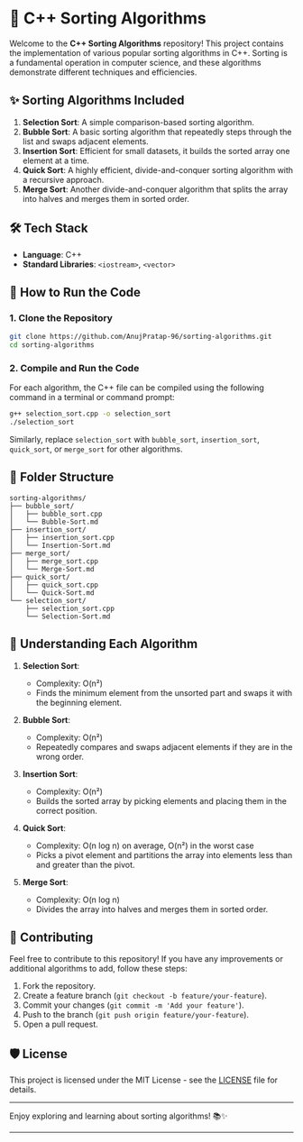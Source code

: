 # 🚀 C++ Sorting Algorithms

Welcome to the **C++ Sorting Algorithms** repository! This project contains the implementation of various popular sorting algorithms in C++. Sorting is a fundamental operation in computer science, and these algorithms demonstrate different techniques and efficiencies.

## ✨ Sorting Algorithms Included

1. **Selection Sort**: A simple comparison-based sorting algorithm.
2. **Bubble Sort**: A basic sorting algorithm that repeatedly steps through the list and swaps adjacent elements.
3. **Insertion Sort**: Efficient for small datasets, it builds the sorted array one element at a time.
4. **Quick Sort**: A highly efficient, divide-and-conquer sorting algorithm with a recursive approach.
5. **Merge Sort**: Another divide-and-conquer algorithm that splits the array into halves and merges them in sorted order.

## 🛠 Tech Stack

- **Language**: C++
- **Standard Libraries**: `<iostream>`, `<vector>`

## 🔧 How to Run the Code

### 1. Clone the Repository

```bash
git clone https://github.com/AnujPratap-96/sorting-algorithms.git
cd sorting-algorithms
```

### 2. Compile and Run the Code

For each algorithm, the C++ file can be compiled using the following command in a terminal or command prompt:

```bash
g++ selection_sort.cpp -o selection_sort
./selection_sort
```

Similarly, replace `selection_sort` with `bubble_sort`, `insertion_sort`, `quick_sort`, or `merge_sort` for other algorithms.

## 📂 Folder Structure

```
sorting-algorithms/
├── bubble_sort/
│   ├── bubble_sort.cpp
│   └── Bubble-Sort.md
├── insertion_sort/
│   ├── insertion_sort.cpp
│   └── Insertion-Sort.md
├── merge_sort/
│   ├── merge_sort.cpp
│   └── Merge-Sort.md
├── quick_sort/
│   ├── quick_sort.cpp
│   └── Quick-Sort.md
└── selection_sort/
    ├── selection_sort.cpp
    └── Selection-Sort.md

```

## 🧠 Understanding Each Algorithm

1. **Selection Sort**:
   - Complexity: O(n²)
   - Finds the minimum element from the unsorted part and swaps it with the beginning element.

2. **Bubble Sort**:
   - Complexity: O(n²)
   - Repeatedly compares and swaps adjacent elements if they are in the wrong order.

3. **Insertion Sort**:
   - Complexity: O(n²)
   - Builds the sorted array by picking elements and placing them in the correct position.

4. **Quick Sort**:
   - Complexity: O(n log n) on average, O(n²) in the worst case
   - Picks a pivot element and partitions the array into elements less than and greater than the pivot.

5. **Merge Sort**:
   - Complexity: O(n log n)
   - Divides the array into halves and merges them in sorted order.

## 🤝 Contributing

Feel free to contribute to this repository! If you have any improvements or additional algorithms to add, follow these steps:

1. Fork the repository.
2. Create a feature branch (`git checkout -b feature/your-feature`).
3. Commit your changes (`git commit -m 'Add your feature'`).
4. Push to the branch (`git push origin feature/your-feature`).
5. Open a pull request.

## 🛡 License

This project is licensed under the MIT License - see the [LICENSE](LICENSE) file for details.

---

Enjoy exploring and learning about sorting algorithms! 📚✨

--- 
